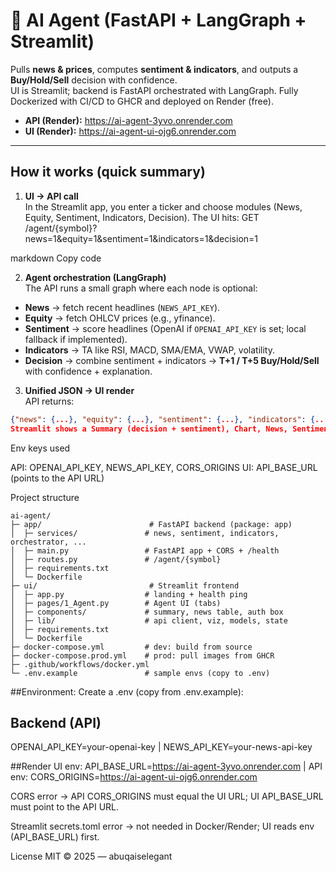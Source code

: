 # 🤖 AI Agent (FastAPI + LangGraph + Streamlit)

Pulls **news & prices**, computes **sentiment & indicators**, and outputs a **Buy/Hold/Sell** decision with confidence.  
UI is Streamlit; backend is FastAPI orchestrated with LangGraph. Fully Dockerized with CI/CD to GHCR and deployed on Render (free).

- **API (Render):** https://ai-agent-3yvo.onrender.com  
- **UI  (Render):** https://ai-agent-ui-ojg6.onrender.com

---

## How it works (quick summary)

1) **UI → API call**  
   In the Streamlit app, you enter a ticker and choose modules (News, Equity, Sentiment, Indicators, Decision). The UI hits:
GET /agent/{symbol}?news=1&equity=1&sentiment=1&indicators=1&decision=1

markdown
Copy code

2) **Agent orchestration (LangGraph)**  
The API runs a small graph where each node is optional:
- **News** → fetch recent headlines (`NEWS_API_KEY`).
- **Equity** → fetch OHLCV prices (e.g., yfinance).
- **Sentiment** → score headlines (OpenAI if `OPENAI_API_KEY` is set; local fallback if implemented).
- **Indicators** → TA like RSI, MACD, SMA/EMA, VWAP, volatility.
- **Decision** → combine sentiment + indicators → **T+1 / T+5 Buy/Hold/Sell** with confidence + explanation.

3) **Unified JSON → UI render**  
API returns:
```json
{"news": {...}, "equity": {...}, "sentiment": {...}, "indicators": {...}, "decision": {...}}
Streamlit shows a Summary (decision + sentiment), Chart, News, Sentiment, Indicators, and JSON tabs.
```

Env keys used

API: OPENAI_API_KEY, NEWS_API_KEY, CORS_ORIGINS
UI: API_BASE_URL (points to the API URL)

Project structure
```
ai-agent/
├─ app/                        # FastAPI backend (package: app)
│  ├─ services/               # news, sentiment, indicators, orchestrator, ...
│  ├─ main.py                 # FastAPI app + CORS + /health
│  ├─ routes.py               # /agent/{symbol}
│  ├─ requirements.txt
│  └─ Dockerfile
├─ ui/                         # Streamlit frontend
│  ├─ app.py                  # landing + health ping
│  ├─ pages/1_Agent.py        # Agent UI (tabs)
│  ├─ components/             # summary, news table, auth box
│  ├─ lib/                    # api client, viz, models, state
│  ├─ requirements.txt
│  └─ Dockerfile
├─ docker-compose.yml         # dev: build from source
├─ docker-compose.prod.yml    # prod: pull images from GHCR
├─ .github/workflows/docker.yml
└─ .env.example               # sample envs (copy to .env)
```

##Environment: 
Create a .env (copy from .env.example):

## Backend (API)
OPENAI_API_KEY=your-openai-key | 
NEWS_API_KEY=your-news-api-key

##Render
UI env: API_BASE_URL=https://ai-agent-3yvo.onrender.com |
API env: CORS_ORIGINS=https://ai-agent-ui-ojg6.onrender.com

CORS error → API CORS_ORIGINS must equal the UI URL; UI API_BASE_URL must point to the API URL.

Streamlit secrets.toml error → not needed in Docker/Render; UI reads env (API_BASE_URL) first.

License
MIT © 2025 — abuqaiselegant









